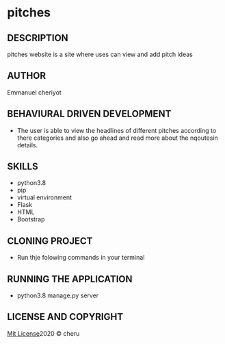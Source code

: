 # pitches

## DESCRIPTION

pitches website is a site where uses can view and add pitch ideas  
## AUTHOR
Emmanuel cheriyot


## BEHAVIURAL DRIVEN DEVELOPMENT
 * The user is able to view the headlines of different pitches according to there categories and also go ahead and read more about the nqoutesin details.
## SKILLS

* python3.8
* pip
* virtual environment
* Flask
* HTML
* Bootstrap

## CLONING PROJECT

* Run thje folowing commands in your terminal
  
## RUNNING THE APPLICATION

 * python3.8 manage.py server

 
 ## LICENSE AND COPYRIGHT
[Mit License](https://opensource.org/licenses/MIT)2020 &copy; cheru






